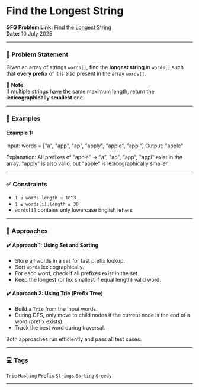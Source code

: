# Find the Longest String

**GFG Problem Link:** [Find the Longest String](https://www.geeksforgeeks.org/problems/find-the-longest-string2259/1)  
**Date:** 10 July 2025

---

### 🧩 Problem Statement

Given an array of strings `words[]`, find the **longest string** in `words[]` such that **every prefix** of it is also present in the array `words[]`.

📌 **Note**:  
If multiple strings have the same maximum length, return the **lexicographically smallest** one.

---

### 🧪 Examples

#### Example 1:
Input: words = ["a", "app", "ap", "apply", "apple", "appl"]
Output: "apple"

Explanation:
All prefixes of "apple" → "a", "ap", "app", "appl" exist in the array.
"apply" is also valid, but "apple" is lexicographically smaller.



---

### ✅ Constraints

- `1 ≤ words.length ≤ 10^3`
- `1 ≤ words[i].length ≤ 30`
- `words[i]` contains only lowercase English letters

---

### 🧠 Approaches

#### ✔️ Approach 1: Using Set and Sorting
- Store all words in a `set` for fast prefix lookup.
- Sort `words` lexicographically.
- For each word, check if all prefixes exist in the set.
- Keep the longest (or lex smallest if equal length) valid word.

#### ✔️ Approach 2: Using Trie (Prefix Tree)
- Build a `Trie` from the input words.
- During DFS, only move to child nodes if the current node is the end of a word (prefix exists).
- Track the best word during traversal.

Both approaches run efficiently and pass all test cases.

---

### 💻 Tags

`Trie` `Hashing` `Prefix` `Strings` `Sorting` `Greedy`

---
